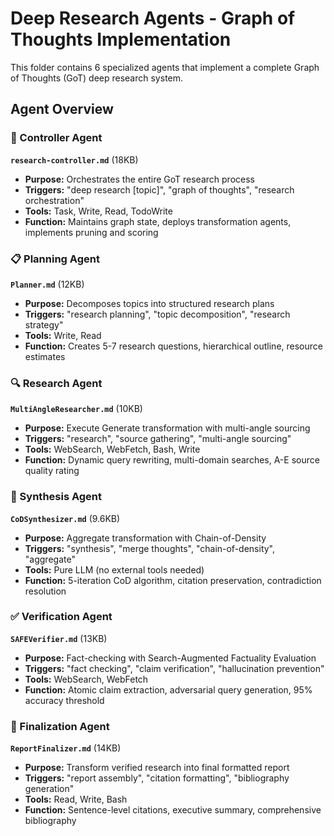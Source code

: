 # Deep Research Agents - Graph of Thoughts Implementation

This folder contains 6 specialized agents that implement a complete Graph of Thoughts (GoT) deep research system.

## Agent Overview

### 🎯 Controller Agent

**`research-controller.md`** (18KB)
- **Purpose:** Orchestrates the entire GoT research process
- **Triggers:** "deep research [topic]", "graph of thoughts", "research orchestration"
- **Tools:** Task, Write, Read, TodoWrite
- **Function:** Maintains graph state, deploys transformation agents, implements pruning and scoring

### 📋 Planning Agent

**`Planner.md`** (12KB)
- **Purpose:** Decomposes topics into structured research plans
- **Triggers:** "research planning", "topic decomposition", "research strategy"
- **Tools:** Write, Read
- **Function:** Creates 5-7 research questions, hierarchical outline, resource estimates

### 🔍 Research Agent

**`MultiAngleResearcher.md`** (10KB)
- **Purpose:** Execute Generate transformation with multi-angle sourcing
- **Triggers:** "research", "source gathering", "multi-angle sourcing"
- **Tools:** WebSearch, WebFetch, Bash, Write
- **Function:** Dynamic query rewriting, multi-domain searches, A-E source quality rating

### 🔗 Synthesis Agent

**`CoDSynthesizer.md`** (9.6KB)
- **Purpose:** Aggregate transformation with Chain-of-Density
- **Triggers:** "synthesis", "merge thoughts", "chain-of-density", "aggregate"
- **Tools:** Pure LLM (no external tools needed)
- **Function:** 5-iteration CoD algorithm, citation preservation, contradiction resolution

### ✅ Verification Agent

**`SAFEVerifier.md`** (13KB)
- **Purpose:** Fact-checking with Search-Augmented Factuality Evaluation
- **Triggers:** "fact checking", "claim verification", "hallucination prevention"
- **Tools:** WebSearch, WebFetch
- **Function:** Atomic claim extraction, adversarial query generation, 95% accuracy threshold

### 📄 Finalization Agent

**`ReportFinalizer.md`** (14KB)
- **Purpose:** Transform verified research into final formatted report
- **Triggers:** "report assembly", "citation formatting", "bibliography generation"
- **Tools:** Read, Write, Bash
- **Function:** Sentence-level citations, executive summary, comprehensive bibliography

